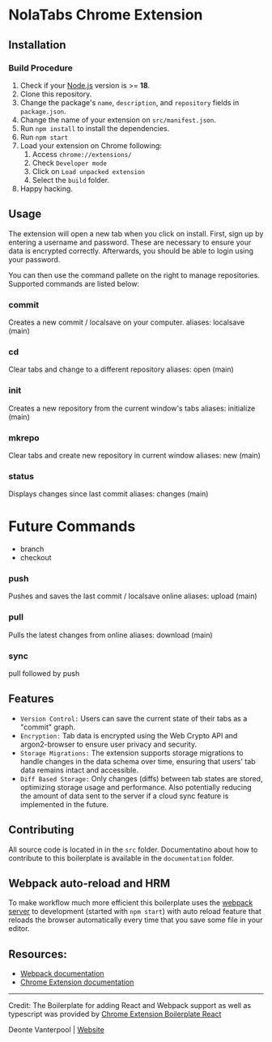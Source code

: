 # NolaTabs Chrome Extension

## Installation

### Build Procedure

1. Check if your [Node.js](https://nodejs.org/) version is >= **18**.
2. Clone this repository.
3. Change the package's `name`, `description`, and `repository` fields in `package.json`.
4. Change the name of your extension on `src/manifest.json`.
5. Run `npm install` to install the dependencies.
6. Run `npm start`
7. Load your extension on Chrome following:
   1. Access `chrome://extensions/`
   2. Check `Developer mode`
   3. Click on `Load unpacked extension`
   4. Select the `build` folder.
8. Happy hacking.

## Usage
The extension will open a new tab when you click on install. First, sign up by entering a username and password. These are necessary to ensure your data is encrypted correctly. Afterwards, you should be able to login using your password.

You can then use the command pallete on the right to manage repositories. Supported commands are listed below:

### commit
Creates a new commit / localsave on your computer.
aliases: localsave (main)

### cd
Clear tabs and change to a different repository
aliases: open (main)

### init
Creates a new repository from the current window's tabs
aliases: initialize (main)

### mkrepo
Clear tabs and create new repository in current window
aliases: new (main)

### status
Displays changes since last commit
aliases: changes (main)

# Future Commands
- branch
- checkout

### push
Pushes and saves the last commit / localsave online
aliases: upload (main)

### pull
Pulls the latest changes from online
aliases: download (main)

### sync
pull followed by push

## Features
- `Version Control:` Users can save the current state of their tabs as a "commit" graph.
- `Encryption:` Tab data is encrypted using the Web Crypto API and argon2-browser to ensure user privacy and security.
- `Storage Migrations:` The extension supports storage migrations to handle changes in the data schema over time, ensuring that users' tab data remains intact and accessible.
- `Diff Based Storage:` Only changes (diffs) between tab states are stored, optimizing storage usage and performance. Also potentially reducing the amount of data sent to the server if a cloud sync feature is implemented in the future.

## Contributing

All source code is located in in the `src` folder. Documentatino about how to contribute to this boilerplate is available in the `documentation` folder.

## Webpack auto-reload and HRM

To make workflow much more efficient this boilerplate uses the [webpack server](https://webpack.github.io/docs/webpack-dev-server.html) to development (started with `npm start`) with auto reload feature that reloads the browser automatically every time that you save some file in your editor.

## Resources:

- [Webpack documentation](https://webpack.js.org/concepts/)
- [Chrome Extension documentation](https://developer.chrome.com/extensions/getstarted)

---

Credit: The Boilerplate for adding React and Webpack support as well as typescript was provided by [Chrome Extension Boilerplate React](https://github.com/lxieyang/chrome-extension-boilerplate-react)

Deonte Vanterpool | [Website](https://deontevanterpool.com)
